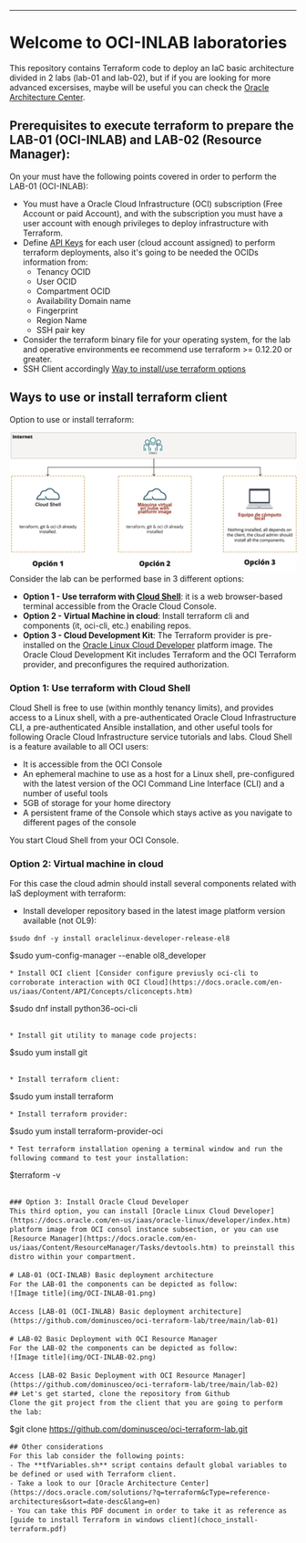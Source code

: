 ---
# Welcome to OCI-INLAB laboratories
This repository contains Terraform code to deploy an IaC basic architecture divided in 2 labs (lab-01 and lab-02), but if if you are looking for more advanced excersises, maybe will be useful you
can check the [Oracle Architecture Center](https://docs.oracle.com/solutions/?q=terraform&cType=reference-architectures&sort=date-desc&lang=en).

## Prerequisites to execute terraform to prepare the LAB-01 (OCI-INLAB) and LAB-02 (Resource Manager):
On your must have the following points covered in order to perform the LAB-01 (OCI-INLAB):
* You must have a Oracle Cloud Infrastructure (OCI) subscription (Free Account or paid Account), and with the subscription you must have a user account with enough privileges to deploy infrastructure with Terraform.
* Define [API Keys](https://docs.oracle.com/en-us/iaas/Content/API/Concepts/apisigningkey.htm) for each user (cloud account assigned) to perform terraform deployments, also it's going to be needed the OCIDs information from:
  - Tenancy OCID
  - User OCID
  - Compartment OCID
  - Availability Domain name
  - Fingerprint
  - Region Name
  - SSH pair key   
* Consider the terraform binary file for your operating system, for the lab and operative environments ee recommend use terraform >= 0.12.20 or greater.
* SSH Client accordingly [Way to install/use terraform options](#ways-to-use-install-or-install-terraform-client) 


## Ways to use or install terraform client
Option to use or install terraform:

![Image title](img/option-install.png)
Consider the lab can be performed base in 3 different options:
* **Option 1 - Use terraform with [Cloud Shell](https://docs.oracle.com/en-us/iaas/Content/API/Concepts/cloudshellintro.htm)**: it is a web browser-based terminal accessible from the Oracle Cloud Console. 
* **Option 2 - Virtual Machine in cloud**: Install terraform cli and components (it, oci-cli, etc.) enabiling repos.
* **Option 3 - Cloud Development Kit**: The Terraform provider is pre-installed on the [Oracle Linux Cloud Developer](https://docs.oracle.com/en-us/iaas/oracle-linux/developer/index.htm) platform image. The Oracle Cloud Development Kit includes Terraform and the OCI Terraform provider, and preconfigures the required authorization.

### Option 1: Use terraform with Cloud Shell 
Cloud Shell is free to use (within monthly tenancy limits), and provides access to a Linux shell, with a pre-authenticated Oracle Cloud Infrastructure CLI, a pre-authenticated Ansible installation, and other useful tools for following Oracle Cloud Infrastructure service tutorials and labs. Cloud Shell is a feature available to all OCI users:
- It is accessible from the OCI Console
- An ephemeral machine to use as a host for a Linux shell, pre-configured with the latest version of the OCI Command Line Interface (CLI) and a number of useful tools
- 5GB of storage for your home directory
- A persistent frame of the Console which stays active as you navigate to different pages of the console

You start Cloud Shell from your OCI Console.
 
### Option 2: Virtual machine in cloud
For this case the cloud admin should install several components related with IaS deployment with terraform:

* Install developer repository based in the latest image platform version available (not OL9):
```
$sudo dnf -y install oraclelinux-developer-release-el8
```
$sudo yum-config-manager --enable ol8_developer
```
* Install OCI client [Consider configure previusly oci-cli to corroborate interaction with OCI Cloud](https://docs.oracle.com/en-us/iaas/Content/API/Concepts/cliconcepts.htm)
```
$sudo dnf install python36-oci-cli
```

* Install git utility to manage code projects:
```
$sudo yum install git
```

* Install terraform client:
```
$sudo yum install terraform
```
* Install terraform provider:
```
$sudo yum install terraform-provider-oci
```	
* Test terraform installation opening a terminal window and run the following command to test your installation:
```
$terraform -v
```

### Option 3: Install Oracle Cloud Developer
This third option, you can install [Oracle Linux Cloud Developer](https://docs.oracle.com/en-us/iaas/oracle-linux/developer/index.htm) platform image from OCI consol instance subsection, or you can use [Resource Manager](https://docs.oracle.com/en-us/iaas/Content/ResourceManager/Tasks/devtools.htm) to preinstall this distro within your compartment. 

# LAB-01 (OCI-INLAB) Basic deployment architecture
For the LAB-01 the components can be depicted as follow:
![Image title](img/OCI-INLAB-01.png)

Access [LAB-01 (OCI-INLAB) Basic deployment architecture](https://github.com/dominusceo/oci-terraform-lab/tree/main/lab-01)

# LAB-02 Basic Deployment with OCI Resource Manager
For the LAB-02 the components can be depicted as follow:
![Image title](img/OCI-INLAB-02.png)

Access [LAB-02 Basic Deployment with OCI Resource Manager](https://github.com/dominusceo/oci-terraform-lab/tree/main/lab-02)
## Let's get started, clone the repository from Github
Clone the git project from the client that you are going to perform the lab:
```
$git clone https://github.com/dominusceo/oci-terraform-lab.git
```
## Other considerations
For this lab consider the following points:
- The **tfVariables.sh** script contains default global variables to be defined or used with Terraform client.
- Take a look to our [Oracle Architecture Center](https://docs.oracle.com/solutions/?q=terraform&cType=reference-architectures&sort=date-desc&lang=en)
- You can take this PDF document in order to take it as reference as [guide to install Terraform in windows client](choco_install-terraform.pdf)

